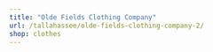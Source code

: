 ```yaml
---
title: "Olde Fields Clothing Company"
url: /tallahassee/olde-fields-clothing-company-2/
shop: clothes
---
```

